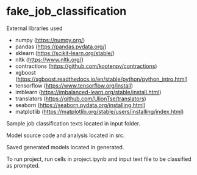 # fake_job_classification

External libraries used
- numpy (https://numpy.org/)
- pandas (https://pandas.pydata.org/)
- sklearn (https://scikit-learn.org/stable/)
- nltk (https://www.nltk.org/)
- contractions (https://github.com/kootenpv/contractions)
- xgboost (https://xgboost.readthedocs.io/en/stable/python/python_intro.html)
- tensorflow (https://www.tensorflow.org/install)
- imblearn (https://imbalanced-learn.org/stable/install.html)
- translators (https://github.com/UlionTse/translators)
- seaborn (https://seaborn.pydata.org/installing.html)
- matplotlib (https://matplotlib.org/stable/users/installing/index.html)

Sample job classification texts located in input folder.

Model source code and analysis located in src.

Saved generated models located in generated.

To run project, run cells in project.ipynb and input text file to be classified as prompted.
